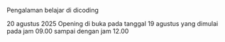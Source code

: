 Pengalaman belajar di dicoding

20 agustus 2025
Opening di buka pada tanggal 19 agustus yang dimulai pada jam 09.00 sampai dengan jam 12.00
